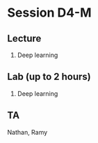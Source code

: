 # Session D4-M

## Lecture
1. Deep learning

## Lab (up to 2 hours)
1. Deep learning

## TA
Nathan, Ramy
